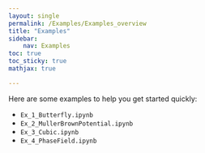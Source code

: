 ```yaml
---
layout: single
permalink: /Examples/Examples_overview
title: "Examples"
sidebar:
    nav: Examples
toc: true
toc_sticky: true
mathjax: true

---
```


Here are some examples to help you get started quickly:

- `Ex_1_Butterfly.ipynb`
- `Ex_2_MullerBrownPotential.ipynb`
- `Ex_3_Cubic.ipynb`
- `Ex_4_PhaseField.ipynb`
